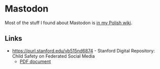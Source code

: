 # Mastodon

Most of the stuff I found about Mastodon is [in my Polish wiki](https://wiki.mastodon-poradnik.pl/).

## Links

- https://purl.stanford.edu/vb515nd6874 - Stanford Digital Repository: Child Safety on Federated Social Media
  - [PDF document](./files/20230724-fediverse-csam-report.pdf)
